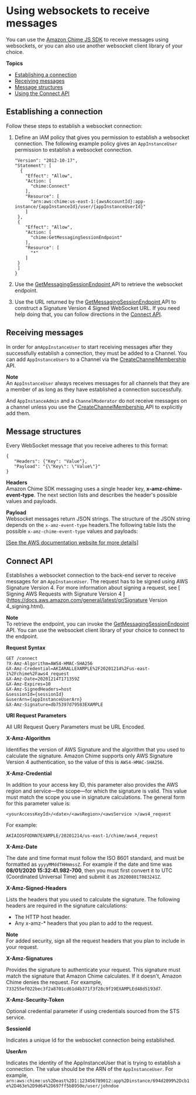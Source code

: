 # Using websockets to receive messages<a name="websockets"></a>

 You can use the [Amazon Chime JS SDK](https://github.com/aws/amazon-chime-sdk-js) to receive messages using websockets, or you can also use another websocket client library of your choice\.

**Topics**
+ [Establishing a connection](#establish-connection)
+ [Receiving messages](#receive-messages)
+ [Message structures](#message-structures)
+ [Using the Connect API](#connect-api)

## Establishing a connection<a name="establish-connection"></a>

Follow these steps to establish a websocket connection:

1. Define an IAM policy that gives you permission to establish a websocket connection\. The following example policy gives an `AppInstanceUser` permission to establish a websocket connection\.

   ```
   "Version": "2012-10-17",
   "Statement": [
     {
       "Effect": "Allow",
       "Action: [
         "chime:Connect"
       ],
       "Resource": [
         "arn:aws:chime:us-east-1:{awsAccountId}:app-instance/{appInstanceId}/user/{appInstanceUserId}"
       ]
    },
    {
       "Effect": "Allow",
       "Action: [
         "chime:GetMessagingSessionEndpoint"
       ],
       "Resource": [
         "*"
       ]
    }
    ]
   }
   ```

1. Use the [ GetMessagingSessionEndpoint ](https://docs.aws.amazon.com/chime/latest/APIReference/API_GetMessagingSessionEndpoint.html) API to retrieve the websocket endpoint\. 

1. Use the URL returned by the [ GetMessagingSessionEndpoint ](https://docs.aws.amazon.com/chime/latest/APIReference/API_GetMessagingSessionEndpoint.html) API to construct a Signature Version 4 Signed WebSocket URL\. If you need help doing that, you can follow directions in the [Connect API](#connect-api)\.

## Receiving messages<a name="receive-messages"></a>

In order for an`AppInstanceUser` to start receiving messages after they successfully establish a connection, they must be added to a Channel\. You can add `AppInstanceUsers` to a Channel via the [ CreateChannelMembership ](https://docs.aws.amazon.com/chime/latest/APIReference/API_CreateChannelMembership.html) API\.

**Note**  
An `AppInstanceUser` always receives messages for all channels that they are a member of as long as they have established a connection successfully\.

And `AppInstanceAdmin` and a `ChannelModerator` do not receive messages on a channel unless you use the [ CreateChannelMembership ](https://docs.aws.amazon.com/chime/latest/APIReference/API_CreateChannelMembership.html) API to explicitly add them\.

## Message structures<a name="message-structures"></a>

Every WebSocket message that you receive adheres to this format:

```
{
   "Headers": {"Key": "Value"},
   "Payload": "{\"Key\": \"Value\"}"
}
```

**Headers**  
Amazon Chime SDK messaging uses a single header key, **x\-amz\-chime\-event\-type**\. The next section lists and describes the header's possible values and payloads\.

**Payload**  
Websocket messages return JSON strings\. The structure of the JSON string depends on the `x-amz-event-type` headers\.The following table lists the possible `x-amz-chime-event-type` values and payloads:

[\[See the AWS documentation website for more details\]](http://docs.aws.amazon.com/chime/latest/dg/websockets.html)

## Connect API<a name="connect-api"></a>

 Establishes a websocket connection to the back\-end server to receive messages for an `AppInstanceUser`\. The request has to be signed using AWS Signature Version 4\. For more information about signing a request, see [ Signing AWS Requests with Signature Version 4 ](https://docs.aws.amazon.com/general/latest/gr/Signature Version 4_signing.html)\.

**Note**  
To retrieve the endpoint, you can invoke the [ GetMessagingSessionEndpoint](https://docs.aws.amazon.com/chime/latest/APIReference/API_GetMessagingSessionEndpoint.html) API\. You can use the websocket client library of your choice to connect to the endpoint\.

**Request Syntax**

```
GET /connect
?X-Amz-Algorithm=AWS4-HMAC-SHA256
&X-Amz-Credential=AKIARALLEXAMPLE%2F20201214%2Fus-east-1%2Fchime%2Faws4_request
&X-Amz-Date=20201214T171359Z
&X-Amz-Expires=10
&X-Amz-SignedHeaders=host
&sessionId={sessionId}
&userArn={appInstanceUserArn}
&X-Amz-Signature=db75397d79583EXAMPLE
```

**URI Request Parameters**

All URI Request Query Parameters must be URL Encoded\.

**X\-Amz\-Algorithm**

Identifies the version of AWS Signature and the algorithm that you used to calculate the signature\. Amazon Chime supports only AWS Signature Version 4 authentication, so the value of this is `AWS4-HMAC-SHA256`\.

**X\-Amz\-Credential**

In addition to your access key ID, this parameter also provides the AWS region and service—the scope—for which the signature is valid\. This value must match the scope you use in signature calculations\. The general form for this parameter value is:

`<yourAccessKeyId>/<date>/<awsRegion>/<awsService >/aws4_request`

For example:

`AKIAIOSFODNN7EXAMPLE/20201214/us-east-1/chime/aws4_request`

**X\-Amz\-Date**

The date and time format must follow the ISO 8601 standard, and must be formatted as `yyyyMMddTHHmmssZ`\. For example if the date and time was **08/01/2020 15:32:41\.982\-700**, then you must first convert it to UTC \(Coordinated Universal Time\) and submit it as `20200801T083241Z`\.

**X\-Amz\-Signed\-Headers**

Lists the headers that you used to calculate the signature\. The following headers are required in the signature calculations:
+ The HTTP host header\.
+ Any x\-amz\-\* headers that you plan to add to the request\.

**Note**  
For added security, sign all the request headers that you plan to include in your request\.

**X\-Amz\-Signatures**

Provides the signature to authenticate your request\. This signature must match the signature that Amazon Chime calculates\. If it doesn't, Amazon Chime denies the request\. For example, `733255ef022bec3f2a8701cd61d4b371f3f28c9f19EXAMPLEd48d5193d7`\.

**X\-Amz\-Security\-Token**

Optional credential parameter if using credentials sourced from the STS service\.

**SessionId**

Indicates a unique Id for the websocket connection being established\.

**UserArn**

Indicates the identity of the AppInstanceUser that is trying to establish a connection\. The value should be the ARN of the `AppInstanceUser`\. For example, `arn:aws:chime:us%2Deast%2D1:123456789012:app%2Dinstance/694d2099%2Dcb1e%2D463e%2D9d64%2D697ff5b8950e/user/johndoe` 